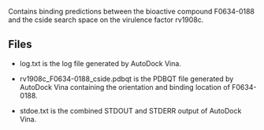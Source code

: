 Contains binding predictions between the bioactive compound F0634-0188 and the cside search space on the virulence factor rv1908c.

## Files

- log.txt is the log file generated by AutoDock Vina.

- rv1908c_F0634-0188_cside.pdbqt is the PDBQT file generated by AutoDock Vina containing the orientation and binding location of F0634-0188.

- stdoe.txt is the combined STDOUT and STDERR output of AutoDock Vina.

